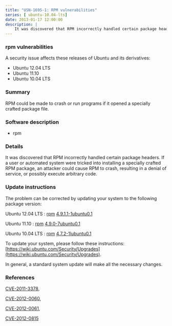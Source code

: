 ```yaml
---
title: "USN-1695-1: RPM vulnerabilities"
series: [ ubuntu-10.04-lts]
date: 2013-01-17 12:00:00
description: |
    It was discovered that RPM incorrectly handled certain package headers. If a user or automated system were tricked into installing a specially crafted RPM package, an attacker could cause RPM to crash, resulting in a denial of service, or possibly execute arbitrary code. 
--- 
```

 
### rpm vulnerabilities

A security issue affects these releases of Ubuntu and its derivatives:

* Ubuntu 12.04 LTS
* Ubuntu 11.10
* Ubuntu 10.04 LTS

### Summary

RPM could be made to crash or run programs if it opened a specially crafted package file.

### Software description

* rpm 

### Details

It was discovered that RPM incorrectly handled certain package headers. If a user or automated system were tricked into installing a specially crafted RPM package, an attacker could cause RPM to crash, resulting in a denial of service, or possibly execute arbitrary code. 

### Update instructions

The problem can be corrected by updating your system to the following package version:

Ubuntu 12.04 LTS
 : [rpm](https://launchpad.net/ubuntu/+source/rpm) <span> [4.9.1.1-1ubuntu0.1](https://launchpad.net/ubuntu/+source/rpm/4.9.1.1-1ubuntu0.1) </span> 

Ubuntu 11.10
 : [rpm](https://launchpad.net/ubuntu/+source/rpm) <span> [4.9.0-7ubuntu0.1](https://launchpad.net/ubuntu/+source/rpm/4.9.0-7ubuntu0.1) </span> 

Ubuntu 10.04 LTS
 : [rpm](https://launchpad.net/ubuntu/+source/rpm) <span> [4.7.2-1lubuntu0.1](https://launchpad.net/ubuntu/+source/rpm/4.7.2-1lubuntu0.1) </span> 

To update your system, please follow these instructions: [https://wiki.ubuntu.com/Security/Upgrades](https://wiki.ubuntu.com/Security/Upgrades).

In general, a standard system update will make all the necessary changes. 

### References

 [CVE-2011-3378](http://people.ubuntu.com/~ubuntu-security/cve/CVE-2011-3378), 

 [CVE-2012-0060](http://people.ubuntu.com/~ubuntu-security/cve/CVE-2012-0060), 

 [CVE-2012-0061](http://people.ubuntu.com/~ubuntu-security/cve/CVE-2012-0061), 

 [CVE-2012-0815](http://people.ubuntu.com/~ubuntu-security/cve/CVE-2012-0815)
 

